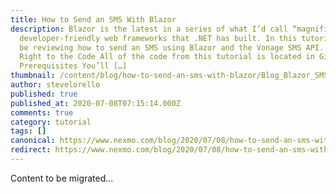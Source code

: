 ```yaml
---
title: How to Send an SMS With Blazor
description: Blazor is the latest in a series of what I’d call “magnificent”
  developer-friendly web frameworks that .NET has built. In this tutorial, we’ll
  be reviewing how to send an SMS using Blazor and the Vonage SMS API. Jump
  Right to the Code All of the code from this tutorial is located in GitHub.
  Prerequisites You’ll […]
thumbnail: /content/blog/how-to-send-an-sms-with-blazor/Blog_Blazor_SMS_1200x600.png
author: stevelorello
published: true
published_at: 2020-07-08T07:15:14.000Z
comments: true
category: tutorial
tags: []
canonical: https://www.nexmo.com/blog/2020/07/08/how-to-send-an-sms-with-blazor
redirect: https://www.nexmo.com/blog/2020/07/08/how-to-send-an-sms-with-blazor
---
```


Content to be migrated...
